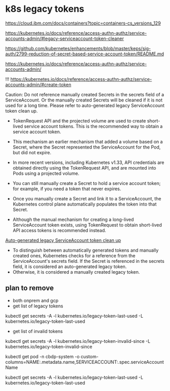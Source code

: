 # k8s legacy tokens

https://cloud.ibm.com/docs/containers?topic=containers-cs_versions_129

https://kubernetes.io/docs/reference/access-authn-authz/service-accounts-admin/#legacy-serviceaccount-token-cleaner

https://github.com/kubernetes/enhancements/blob/master/keps/sig-auth/2799-reduction-of-secret-based-service-account-token/README.md


https://kubernetes.io/docs/reference/access-authn-authz/service-accounts-admin/

!!! https://kubernetes.io/docs/reference/access-authn-authz/service-accounts-admin/#create-token

Caution:
Do not reference manually created Secrets in the secrets field of a ServiceAccount. Or the manually created Secrets will be cleaned if it is not used for a long time. Please refer to auto-generated legacy ServiceAccount token clean up.



- TokenRequest API and the projected volume are used to create short-lived service account tokens. This is the recommended way to obtain a service account token.
- This mechanism   an earlier mechanism that added a volume based on a Secret, where the Secret represented the ServiceAccount for the Pod, but did not expire.
- In more recent versions, including Kubernetes v1.33, API credentials are obtained directly using the TokenRequest API, and are mounted into Pods using a projected volume.


- You can still manually create a Secret to hold a service account token; for example, if you need a token that never expires.
- Once you manually create a Secret and link it to a ServiceAccount, the Kubernetes control plane automatically populates the token into that Secret.
- Although the manual mechanism for creating a long-lived ServiceAccount token exists, using TokenRequest to obtain short-lived API access tokens is recommended instead.

[Auto-generated legacy ServiceAccount token clean up](https://kubernetes.io/docs/reference/access-authn-authz/service-accounts-admin/#auto-generated-legacy-serviceaccount-token-clean-up)

- To distinguish between automatically generated tokens and manually created ones, Kubernetes checks for a reference from the ServiceAccount's secrets field. If the Secret is referenced in the secrets field, it is considered an auto-generated legacy token.
- Otherwise, it is considered a manually created legacy token.



## plan to remove

- both onprem and gcp
- get list of legacy tokens

kubectl get secrets -A -l kubernetes.io/legacy-token-last-used -L kubernetes.io/legacy-token-last-used

- get list of invalid tokens

kubectl get secrets -A -l kubernetes.io/legacy-token-invalid-since -L kubernetes.io/legacy-token-invalid-since

kubectl get pod -n cbdp-system -o custom-columns=NAME:.metadata.name,SERVICEACCOUNT:.spec.serviceAccountName

kubectl get secrets -A -l kubernetes.io/legacy-token-last-used -L kubernetes.io/legacy-token-last-used

